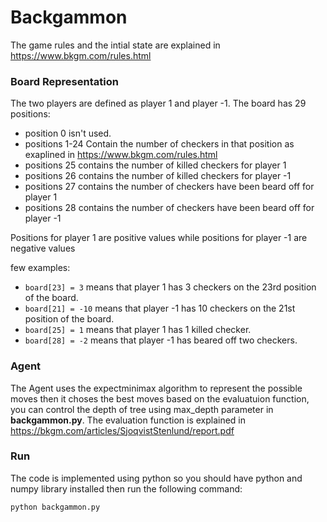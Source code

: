 # Backgammon
The game rules and the intial state are explained in https://www.bkgm.com/rules.html

### Board Representation
The two players are defined as player 1 and player -1.
The board has 29 positions:
- position 0 isn't used.
- positions 1-24 Contain the number of checkers in that position as exaplined in https://www.bkgm.com/rules.html
- positions 25 contains the number of killed checkers for player 1
- positions 26 contains the number of killed checkers for player -1
- positions 27 contains the number of checkers have been beard off for player 1
- positions 28 contains the number of checkers have been beard off for player -1

Positions for player 1 are positive values while positions for player -1 are negative values

few examples:
- `board[23] = 3` means that player 1 has 3 checkers on the 23rd position of the board.
- `board[21] = -10` means that player -1 has 10 checkers on the 21st position of the board.
- `board[25] = 1` means that player 1 has 1 killed checker.
- `board[28] = -2` means that player -1 has beared off two checkers.

### Agent
The Agent uses the expectminimax algorithm to represent the possible moves then it choses the best moves based on the evaluatuion function, you can control the depth of tree using max_depth parameter in **backgammon.py**. The evaluation function is explained in https://bkgm.com/articles/SjoqvistStenlund/report.pdf

### Run
The code is implemented using python so you should have python and numpy library installed then run the following command:
```bash
python backgammon.py
```
